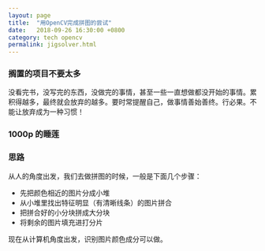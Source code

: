 ```yaml
---
layout: page
title:  "用OpenCV完成拼图的尝试"
date:   2018-09-26 16:30:00 +0800
category: tech opencv
permalink: jigsolver.html
---
```


### 搁置的项目不要太多

没看完书，没写完的东西，没做完的事情，甚至一些一直想做都没开始的事情。累积得越多，最终就会放弃的越多。要时常提醒自己，做事情善始善终。行必果。不能让放弃成为一种习惯！

### 1000p 的睡莲

### 思路

从人的角度出发，我们去做拼图的时候，一般是下面几个步骤：
* 先把颜色相近的图片分成小堆
* 从小堆里找出特征明显（有清晰线条）的图片拼合
* 把拼合好的小分块拼成大分块
* 将剩余的图片填充进打分片

现在从计算机角度出发，识别图片颜色成分可以做。

<!---
### 未竟的事业😂
* 星空贴画
* 看完OpenCV文档
* 开始ML的项目 --->